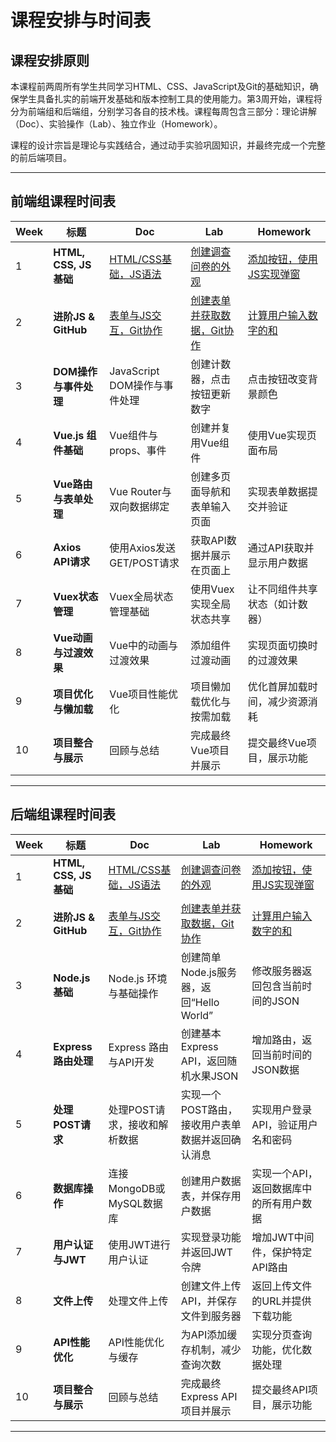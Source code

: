 # 课程安排与时间表

## 课程安排原则
本课程前两周所有学生共同学习HTML、CSS、JavaScript及Git的基础知识，确保学生具备扎实的前端开发基础和版本控制工具的使用能力。第3周开始，课程将分为前端组和后端组，分别学习各自的技术栈。课程每周包含三部分：理论讲解（Doc）、实验操作（Lab）、独立作业（Homework）。

课程的设计宗旨是理论与实践结合，通过动手实验巩固知识，并最终完成一个完整的前后端项目。

---

## 前端组课程时间表

| Week | 标题                   | Doc                            | Lab                            | Homework                          |
|------|----------------------|--------------------------------|--------------------------------|-----------------------------------|
| 1    | **HTML, CSS, JS 基础** | [HTML/CSS基础，JS语法](/week-1/doc) | [创建调查问卷的外观](/week-1/lab)       | [添加按钮，使用JS实现弹窗](/week-1/homework) |
| 2    | **进阶JS & GitHub**    | [表单与JS交互，Git协作](/week-2/doc)   | [创建表单并获取数据，Git协作](/week-2/lab) | [计算用户输入数字的和](/week-2/homework)    |
| 3    | **DOM操作与事件处理**       | JavaScript DOM操作与事件处理          | 创建计数器，点击按钮更新数字                 | 点击按钮改变背景颜色                        |
| 4    | **Vue.js 组件基础**      | Vue组件与props、事件                 | 创建并复用Vue组件                     | 使用Vue实现页面布局                       |
| 5    | **Vue路由与表单处理**       | Vue Router与双向数据绑定              | 创建多页面导航和表单输入页面                 | 实现表单数据提交并验证                       |
| 6    | **Axios API请求**      | 使用Axios发送GET/POST请求            | 获取API数据并展示在页面上                 | 通过API获取并显示用户数据                    |
| 7    | **Vuex状态管理**         | Vuex全局状态管理基础                   | 使用Vuex实现全局状态共享                 | 让不同组件共享状态（如计数器）                   |
| 8    | **Vue动画与过渡效果**       | Vue中的动画与过渡效果                   | 添加组件过渡动画                       | 实现页面切换时的过渡效果                      |
| 9    | **项目优化与懒加载**         | Vue项目性能优化                      | 项目懒加载优化与按需加载                   | 优化首屏加载时间，减少资源消耗                   |
| 10   | **项目整合与展示**          | 回顾与总结                          | 完成最终Vue项目并展示                   | 提交最终Vue项目，展示功能                    |

---

## 后端组课程时间表

| Week | 标题                   | Doc                | Lab                            | Homework              |
|------|----------------------|--------------------|--------------------------------|-----------------------|
| 1    | **HTML, CSS, JS 基础** | [HTML/CSS基础，JS语法](/week-1/doc) | [创建调查问卷的外观](/week-1/lab) | [添加按钮，使用JS实现弹窗](/week-1/homework) |
| 2    | **进阶JS & GitHub**    | [表单与JS交互，Git协作](/week-2/doc)   | [创建表单并获取数据，Git协作](/week-2/lab) | [计算用户输入数字的和](/week-2/homework)    |
| 3    | **Node.js 基础**       | Node.js 环境与基础操作    | 创建简单Node.js服务器，返回“Hello World” | 修改服务器返回包含当前时间的JSON    |
| 4    | **Express 路由处理**     | Express 路由与API开发   | 创建基本Express API，返回随机水果JSON     | 增加路由，返回当前时间的JSON数据    |
| 5    | **处理POST请求**         | 处理POST请求，接收和解析数据   | 实现一个POST路由，接收用户表单数据并返回确认消息     | 实现用户登录API，验证用户名和密码    |
| 6    | **数据库操作**            | 连接MongoDB或MySQL数据库 | 创建用户数据表，并保存用户数据                | 实现一个API，返回数据库中的所有用户数据 |
| 7    | **用户认证与JWT**         | 使用JWT进行用户认证        | 实现登录功能并返回JWT令牌                 | 增加JWT中间件，保护特定API路由    |
| 8    | **文件上传**             | 处理文件上传             | 创建文件上传API，并保存文件到服务器            | 返回上传文件的URL并提供下载功能     |
| 9    | **API性能优化**          | API性能优化与缓存         | 为API添加缓存机制，减少查询次数              | 实现分页查询功能，优化数据处理       |
| 10   | **项目整合与展示**          | 回顾与总结              | 完成最终Express API项目并展示           | 提交最终API项目，展示功能        |

---


